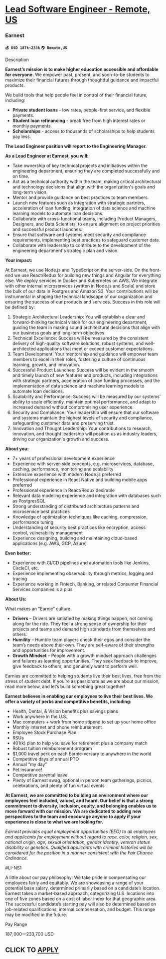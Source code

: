 # [Lead Software Engineer - Remote, US](https://www.remotewlb.com/apply/lead-software-engineer-remote-us)  
### Earnest  
#### `💰 USD 187k~233k` `🌎 Remote,US`  

Description

**Earnest’s mission is to make higher education accessible and affordable for everyone.** We empower past, present, and soon-to-be students to maximize their financial futures through thoughtful guidance and impactful products.

We build tools that help people feel in control of their financial future, including:

  * **Private student loans** \- low rates, people-first service, and flexible payments.
  * **Student loan refinancing** \- break free from high interest rates or monthly payments.
  * **Scholarships** \- access to thousands of scholarships to help students pay less. 

**The Lead Engineer position will report to the Engineering Manager.**

**As a Lead Engineer at Earnest, you will:**

  * Take ownership of key technical projects and initiatives within the engineering department, ensuring they are completed successfully and on time.
  * Act as a technical authority within the team, making critical architectural and technology decisions that align with the organization's goals and long-term vision.
  * Mentor and provide guidance on best practices to team members. 
  * Launch new features such as integration with strategic partners, acceleration of loan funding, integration of data science and machine learning models to automate loan decisions.
  * Collaborate with cross-functional teams, including Product Managers, Designers, and Data Scientists, to ensure alignment on project priorities and successful product launches.
  * Ensure that software and systems meet security and compliance requirements, implementing best practices to safeguard customer data.
  * Collaborate with leadership to contribute to the development of the engineering department's strategic plan and vision.

**Your impact:**

At Earnest, we use Node.js and TypeScript on the server-side. On the front-end we use React/Redux for building new things and Angular for everything else. We deploy services in Docker and Kubernetes on AWS. We integrate with other internal microservices (written in Node.js and Scala) and store the bulk of our data in Postgres and Amazon S3. Your contributions will be instrumental in shaping the technical landscape of our organization and ensuring the success of our products and services. Success in this role will be defined by:

  1. Strategic Architectural Leadership: You will establish a clear and forward-thinking technical vision for our engineering department, guiding the team in making sound architectural decisions that align with our business goals and long-term objectives.
  2. Technical Excellence: Success will be measured by the consistent delivery of high-quality software solutions, robust systems, and well-architected applications that meet or exceed customer expectations.
  3. Team Development: Your mentorship and guidance will empower team members to excel in their roles, fostering a culture of continuous learning, growth, and innovation.
  4. Successful Product Launches: Success will be evident in the smooth and timely launch of new features and products, including integrations with strategic partners, acceleration of loan funding processes, and the implementation of data science and machine learning models to automate loan decisions.
  5. Scalability and Performance: Success will be measured by our systems' ability to scale efficiently, maintain optimal performance, and adapt to increased demand without compromising user experience.
  6. Security and Compliance: Your leadership will ensure that our software and systems maintain the highest levels of security and compliance, safeguarding customer data and preserving trust.
  7. Innovation and Thought Leadership: Your contributions to research, innovation, and thought leadership will position us as industry leaders, driving our organization's growth and success.

**About you:**

  * 7+ years of professional development experience
  * Experience with server-side concepts, e.g. microservices, database, caching, performance, monitoring and scalability
  * Extensive experience with modern Node.js preferred
  * Professional experience in React Native and building mobile apps preferred
  * Professional experience in React/Redux desirable
  * Relevant data modeling experience and integration with databases such as PostgresSQL
  * Strong understanding of distributed architecture patterns and microservice best practices
  * Knowledge of optimization techniques like caching, compression, performance tuning
  * Understanding of security best practices like encryption, access control, vulnerability management
  * Experience designing, building and maintaining cloud-based applications (e.g. AWS, GCP, Azure)

**Even better:**

  * Experience with CI/CD pipelines and automation tools like Jenkins, CircleCI, etc.
  * Experience implementing observability through metrics, logging and tracing
  * Experience working in Fintech, Banking, or related Consumer Financial Services companies is a plus

**About Us:**

What makes an “Earnie” culture:

  * **Drivers** – Drivers are satisfied by making things happen, not coming along for the ride. They feel a strong sense of ownership for their projects and teams and demand high standards from themselves and others.
  * **Humility** – Humble team players check their egos and consider the team’s needs above their own. They are self-aware of their strengths and opportunities for improvement.
  * **Growth Mindset** – People with a growth mindset approach challenges and failures as learning opportunities. They seek feedback to improve, give feedback to others, and genuinely want to perform well. 

Earnies are committed to helping students live their best lives, free from the stress of student debt. If you’re as passionate as we are about our mission, read more below, and let’s build something great together!

**Earnest believes in enabling our employees to live their best lives. We offer a variety of perks and competitive benefits, including:**

  * Health, Dental, & Vision benefits plus savings plans
  * Work anywhere in the U.S. 
  * Mac computers + work from home stipend to set up your home office
  * Monthly internet and phone reimbursement
  * Employee Stock Purchase Plan
  * RSUs
  * 401(k) plan to help you save for retirement plus a company match
  * Robust tuition reimbursement program
  * $1,000 travel perk on each Earnie-versary to anywhere in the world 
  * Competitive days of annual PTO
  * Annual “my day” 
  * Pet insurance!
  * Competitive parental leave
  * Plenty of Earnest swag, optional in person team gatherings, picnics, celebrations, and plenty of fun virtual events 

**At Earnest, we are committed to building an environment where our employees feel included, valued, and heard. Our belief is that a strong commitment to diversity, inclusion, equity, and belonging enables us to move forward with our mission. We are dedicated to adding new perspectives to the team and encourage anyone to apply if your experience is close to what we are looking for.**

_Earnest provides equal employment opportunities (EEO) to all employees and applicants for employment without regard to race, color, religion, sex, national origin, age, sexual orientation, gender identity, veteran status disability or genetics. Qualified applicants with criminal histories will be considered for the position in a manner consistent with the Fair Chance Ordinance._

#LI-NS1

A little about our pay philosophy: We take pride in compensating our employees fairly and equitably. We are showcasing a range of your potential base salary, determined primarily based on a candidate’s location. Earnest takes a market-based approach, categorizing U.S. locations into one of five zones based on a cost of labor index for that geographic area. The successful candidate’s starting pay will also be determined based on job-related qualifications, internal compensation, and budget. This range may be modified in the future.

Pay Range

$187,000—$233,700 USD

  
## CLICK TO [APPLY](https://www.remotewlb.com/apply/lead-software-engineer-remote-us)

